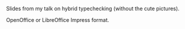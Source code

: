 Slides from my talk on hybrid typechecking (without the cute pictures).

OpenOffice or LibreOffice Impress format.
